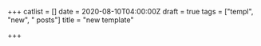 +++
catlist = []
date = 2020-08-10T04:00:00Z
draft = true
tags = ["templ", "new", " posts"]
title = "new template"

+++
